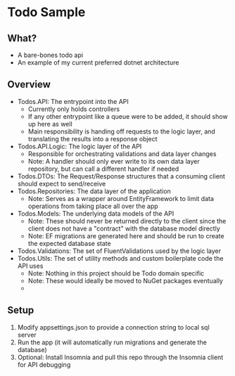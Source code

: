 # Todo Sample
## What?
- A bare-bones todo api
- An example of my current preferred dotnet architecture

## Overview
- Todos.API: The entrypoint into the API
  - Currently only holds controllers
  - If any other entrypoint like a queue were to be added, it should show up here as well
  - Main responsibility is handing off requests to the logic layer, and translating the results into a response object
- Todos.API.Logic: The logic layer of the API
  - Responsible for orchestrating validations and data layer changes
  - Note: A handler should only ever write to its own data layer repository, but can call a different handler if needed
- Todos.DTOs: The Request/Response structures that a consuming client should expect to send/receive
- Todos.Repositories: The data layer of the application
  - Note: Serves as a wrapper around EntityFramework to limit data operations from taking place all over the app
- Todos.Models: The underlying data models of the API
  - Note: These should never be returned directly to the client since the client does not have a "contract" with the database model directly
  - Note: EF migrations are generated here and should be run to create the expected database state
- Todos.Validations: The set of FluentValidations used by the logic layer
- Todos.Utils: The set of utility methods and custom boilerplate code the API uses 
  - Note: Nothing in this project should be Todo domain specific
  - Note: These would ideally be moved to NuGet packages eventually
  - 
## Setup
1) Modify appsettings.json to provide a connection string to local sql server
2) Run the app (it will automatically run migrations and generate the database)
3) Optional: Install Insomnia and pull this repo through the Insomnia client for API debugging